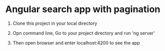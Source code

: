 # Angular search app with pagination

1. Clone this project in your local directory

2. Opn command line, Go to your project directory and run 'ng server'

3. Then open browser and enter localhost:4200 to see the app

